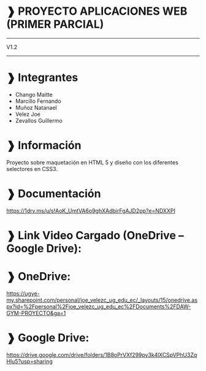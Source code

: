 # ❱ PROYECTO APLICACIONES WEB (PRIMER PARCIAL)

---

V1.2

---

# ❱ Integrantes

- Chango Maitte
- Marcillo Fernando
- Muñoz Natanael
- Velez Joe
- Zevallos Guillermo

# ❱ Información

Proyecto sobre maquetación en HTML 5 y diseño con los diferentes selectores en CSS3.

# ❱ Documentación

https://1drv.ms/u/s!AoK_UmtVA6o9ghXAdbirFgAJD2pp?e=NDXXPI


# ❱ Link Video Cargado (OneDrive – Google Drive): 

# ❱ OneDrive: 

https://ugye-my.sharepoint.com/personal/joe_velezc_ug_edu_ec/_layouts/15/onedrive.aspx?id=%2Fpersonal%2Fjoe_velezc_ug_edu_ec%2FDocuments%2FDAW-GYM-PROYECTO&ga=1

# ❱ Google Drive: 

https://drive.google.com/drive/folders/1B8oPrVXf299py3k4lXCSpVPhU3ZqHlu5?usp=sharing 


